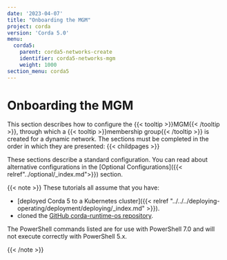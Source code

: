 ```yaml
---
date: '2023-04-07'
title: "Onboarding the MGM"
project: corda
version: 'Corda 5.0'
menu:
  corda5:
    parent: corda5-networks-create
    identifier: corda5-networks-mgm
    weight: 1000
section_menu: corda5
---
```


# Onboarding the MGM

This section describes how to configure the {{< tooltip >}}MGM{{< /tooltip >}}, through which a {{< tooltip >}}membership group{{< /tooltip >}} is created for a dynamic network. The sections must be completed in the order in which they are presented:
{{< childpages >}}

These sections describe a standard configuration. You can read about alternative configurations in the [Optional Configurations]({{< relref"../optional/_index.md">}}) section.

{{< note >}}
These tutorials all assume that you have:
* [deployed Corda 5 to a Kubernetes cluster]({{< relref "../../../deploying-operating/deployment/deploying/_index.md" >}}).
* cloned the [GitHub corda-runtime-os repository](https://github.com/corda/corda-runtime-os).

The PowerShell commands listed are for use with PowerShell 7.0 and will not execute correctly with PowerShell 5.x.

{{< /note >}}
